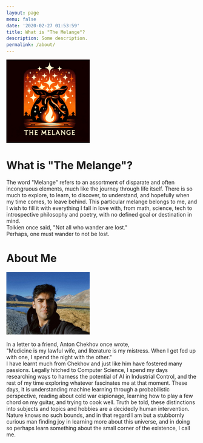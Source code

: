 ```yaml
---
layout: page
menu: false
date: '2020-02-27 01:53:59'
title: What is "The Melange"?
description: Some description.
permalink: /about/
---
```


<img class="img-rounded" src="/assets/img/uploads/melange.png" alt="Melange" width="220">

# What is "The Melange"?

The word "Melange" refers to an assortment of disparate and often incongruous elements, much like the journey through life itself. There is so much to explore, to learn, to discover, to understand, and hopefully when my time comes, to leave behind. This particular melange belongs to me, and I wish to fill it with everything I fall in love with, from math, science, tech to introspective philosophy and poetry, with no defined goal or destination in mind. 
<br>
Tolkien once said, "Not all who wander are lost." 
<br>
Perhaps, one must wander to not be lost.

# About Me

<img class="img-rounded" src="/assets/img/uploads/profile.png" alt="Me" width="220">

In a letter to a friend, Anton Chekhov once wrote, 
<br>
"Medicine is my lawful wife, and literature is my mistress. When I get fed up with one, I spend the night with the other."
<br>
I have learnt much from Chekhov and just like him have fostered many passions. 
Legally hitched to Computer Science, I spend my days researching ways to harness the potential of AI in Industrial Control, and the rest of my time exploring whatever fascinates me at that moment. These days, it is understanding machine learning through a probabilistic perspective, reading about cold war espionage, learning how to play a few chord on my guitar, and trying to cook well.
Truth be told, these distinctions into subjects and topics and hobbies are a decidedly human intervention. 
Nature knows no such bounds, and in that regard I am but a stubbornly curious man finding joy in learning more about this universe, and in doing so perhaps learn something about the small corner of the existence, I call me.